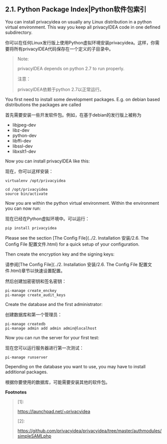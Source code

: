 ## 2.1. Python Package Index|Python软件包索引

You can install privacyidea on usually any Linux distribution in a python virtual environment. This way you keep all privacyIDEA code in one defined subdirectory.

你可以在任何Linux发行版上使用Python虚拟环境安装privacyidea。这样，你需要将所有privacyIDEA代码保存在一个定义的子目录中。


> Note:
> 
> privacyIDEA depends on python 2.7 to run properly.
> 
> 注意：
> 
> privacyIDEA依赖于python 2.7以正常运行。

You first need to install some development packages. E.g. on debian based distributions the packages are called

首先需要安装一些开发软件包。例如，在基于debian的发行版上被称为

* libjpeg-dev
* libz-dev
* python-dev
* libffi-dev
* libssl-dev
* libxslt1-dev

Now you can install privacyIDEA like this:

现在，你可以这样安装：

```
virtualenv /opt/privacyidea

cd /opt/privacyidea
source bin/activate
```

Now you are within the python virtual environment. Within the environment you can now run:

现在已经在Python虚拟环境中。可以运行：

```
pip install privacyidea
```

Please see the section [The Config File](../2. Installation 安装/2.6. The Config File 配置文件.html) for a quick setup of your configuration.

Then create the encryption key and the signing keys:

请参阅[The Config File](../2. Installation 安装/2.6. The Config File 配置文件.html)章节以快速设置配置。

然后创建加密密钥和签名密钥：

```
pi-manage create_enckey
pi-manage create_audit_keys
```

Create the database and the first administrator:

创建数据库和第一个管理员：

```
pi-manage createdb
pi-manage admin add admin admin@localhost
```

Now you can run the server for your first test:

现在您可以运行服务器进行第一次测试：

```
pi-manage runserver
```

Depending on the database you want to use, you may have to install additional packages.

根据你要使用的数据库，可能需要安装其他的软件包。

**Footnotes**

> [1]:
> 
> <https://launchpad.net/~privacyidea>
> 
> [2]:
> 
> <https://github.com/privacyidea/privacyidea/tree/master/authmodules/simpleSAMLphp>
